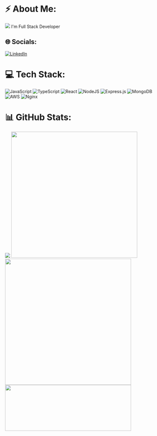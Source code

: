 
#  ⚡ About Me:
![](https://cdn2.iconfinder.com/data/icons/font-awesome/1792/code-16.png) I'm Full Stack Developer 


## 🌐 Socials:
[![LinkedIn](https://img.shields.io/badge/LinkedIn-%230077B5.svg?logo=linkedin&logoColor=white)](https://linkedin.com/in/andres-santana) 

# 💻 Tech Stack:
![JavaScript](https://img.shields.io/badge/javascript-%23323330.svg?style=for-the-badge&logo=javascript&logoColor=%23F7DF1E) ![TypeScript](https://img.shields.io/badge/typescript-%23007ACC.svg?style=for-the-badge&logo=typescript&logoColor=white) ![React](https://img.shields.io/badge/react-%2320232a.svg?style=for-the-badge&logo=react&logoColor=%2361DAFB) ![NodeJS](https://img.shields.io/badge/node.js-6DA55F?style=for-the-badge&logo=node.js&logoColor=white) ![Express.js](https://img.shields.io/badge/express.js-%23404d59.svg?style=for-the-badge&logo=express&logoColor=%2361DAFB) ![MongoDB](https://img.shields.io/badge/MongoDB-%234ea94b.svg?style=for-the-badge&logo=mongodb&logoColor=white) ![AWS](https://img.shields.io/badge/AWS-%23FF9900.svg?style=for-the-badge&logo=amazon-aws&logoColor=white) ![Nginx](https://img.shields.io/badge/nginx-%23009639.svg?style=for-the-badge&logo=nginx&logoColor=white)
# 📊 GitHub Stats:
[![](https://visitcount.itsvg.in/api?id=asantanadurango&icon=4&color=8)](https://visitcount.itsvg.in)
<img src="https://github-readme-stats.vercel.app/api/top-langs/?username=asantanadurango&theme=vue-dark&hide_border=true&include_all_commits=true&count_private=true&layout=compact" width="412px">
<img src="https://github-readme-streak-stats.herokuapp.com/?user=asantanadurango&theme=vue-dark&hide_border=true" width="412px">
<img src="https://i.giphy.com/media/V4NSR1NG2p0KeJJyr5/giphy.webp" width="412px" height="150"/>
